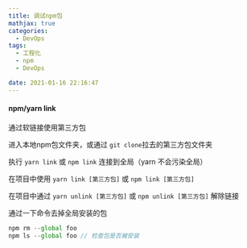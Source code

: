 ```yaml
---
title: 调试npm包
mathjax: true
categories:
  - DevOps
tags:
  - 工程化
  - npm
  - DevOps

date: 2021-01-16 22:16:47
---
```


#### npm/yarn link

通过软链接使用第三方包

进入本地npm包文件夹，或通过 `git clone`拉去的第三方包文件夹 

执行 `yarn link` 或 `npm link` 连接到全局（yarn 不会污染全局）

在项目中使用 `yarn link [第三方包]`  或 `npm link [第三方包]`

在项目中通过 `yarn unlink [第三方包]` 或 `npm unlink [第三方包]` 解除链接

通过一下命令去掉全局安装的包 

```javascript
npm rm --global foo 
npm ls --global foo // 检查包是否被安装
```
